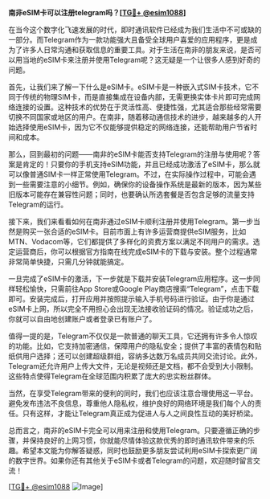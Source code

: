 **南非eSIM卡可以注册telegram吗？[[TG💪+ @esim1088](https://t.me/s/esim1088)]**

在当今这个数字化飞速发展的时代，即时通讯软件已经成为我们生活中不可或缺的一部分。而Telegram作为一款功能强大且备受全球用户喜爱的应用程序，更是成为了许多人日常沟通和获取信息的重要工具。对于生活在南非的朋友来说，是否可以用当地的eSIM卡来注册并使用Telegram呢？这无疑是一个让很多人感到好奇的问题。

首先，让我们来了解一下什么是eSIM卡。eSIM卡是一种嵌入式SIM卡技术，它不同于传统的物理SIM卡，而是直接集成在设备内部，无需更换实体卡片即可完成网络连接的设置。这种技术的优势在于灵活性高、便捷性强，尤其适合那些经常需要切换不同国家或地区的用户。在南非，随着移动通信技术的进步，越来越多的人开始选择使用eSIM卡，因为它不仅能够提供稳定的网络连接，还能帮助用户节省时间和成本。

那么，回到最初的问题——南非的eSIM卡能否支持Telegram的注册与使用呢？答案是肯定的！只要你的手机支持eSIM功能，并且已经成功激活了eSIM卡，那么就可以像普通SIM卡一样正常使用Telegram。不过，在实际操作过程中，可能会遇到一些需要注意的小细节。例如，确保你的设备操作系统是最新的版本，因为某些旧版本可能存在兼容性问题；同时，也要确认所选套餐是否包含足够的流量支持Telegram的运行。

接下来，我们来看看如何在南非通过eSIM卡顺利注册并使用Telegram。第一步当然是购买一张合适的eSIM卡。目前市面上有许多运营商提供eSIM服务，比如MTN、Vodacom等，它们都提供了多样化的资费方案以满足不同用户的需求。选定运营商后，你可以根据官方指南在线完成eSIM卡的下载与安装。整个过程通常非常简单快捷，只需几分钟就能搞定。

一旦完成了eSIM卡的激活，下一步就是下载并安装Telegram应用程序。这一步同样轻松愉快，只需前往App Store或Google Play商店搜索“Telegram”，点击下载即可。安装完成后，打开应用并按照提示输入手机号码进行验证。由于你是通过eSIM卡上网，所以完全不用担心会出现无法接收验证码的情况。验证成功之后，你就可以自由地创建账户或者登录已有账户了。

值得一提的是，Telegram不仅仅是一款普通的聊天工具，它还拥有许多令人惊叹的功能。比如，它支持加密通信，保障用户的隐私安全；提供了丰富的表情包和贴纸供用户选择；还可以创建超级群组，容纳多达数万名成员共同交流讨论。此外，Telegram还允许用户上传大文件，无论是视频还是文档，都不会受到大小限制。这些特点使得Telegram在全球范围内积累了庞大的忠实粉丝群体。

当然，在享受Telegram带来的便利的同时，我们也应该注意合理使用这一平台。避免发布违法不良信息，尊重他人隐私权，维护良好的网络环境是我们每个人的责任。只有这样，才能让Telegram真正成为促进人与人之间良性互动的美好桥梁。

总而言之，南非的eSIM卡完全可以用来注册和使用Telegram。只要遵循正确的步骤，并保持良好的上网习惯，你就能尽情体验这款优秀的即时通讯软件带来的乐趣。希望本文能为你解答疑惑，同时也鼓励更多朋友尝试利用eSIM卡探索更广阔的数字世界。如果你还有其他关于eSIM卡或者Telegram的问题，欢迎随时留言交流！

[[TG💪+ @esim1088](https://t.me/s/esim1088) ![Image](https://i.postimg.cc/4NQfJmqS/Snipaste-2025-05-13-00-14-12.png)]